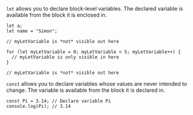 ```let``` allows you to declare block-level variables. The declared variable is available from the block it is enclosed in.
```
let a;
let name = "Simon";

// myLetVariable is *not* visible out here

for (let myLetVariable = 0; myLetVariable < 5; myLetVariable++) {
  // myLetVariable is only visible in here
}

// myLetVariable is *not* visible out here
```

```const``` allows you to declare variables whose values are never intended to change. The variable is available from the block it is declared in.
```
const Pi = 3.14; // Declare variable Pi
console.log(Pi); // 3.14
```
